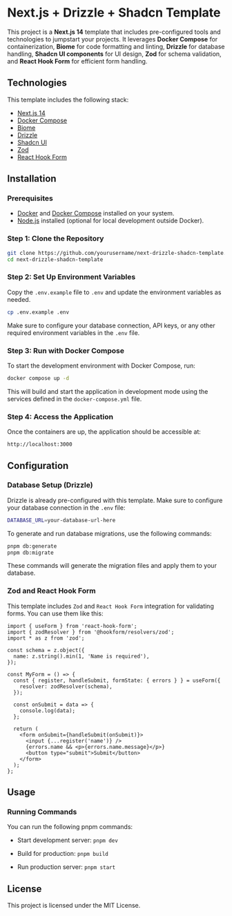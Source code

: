 # Next.js + Drizzle + Shadcn Template

This project is a **Next.js 14** template that includes pre-configured tools and technologies to jumpstart your projects. It leverages **Docker Compose** for containerization, **Biome** for code formatting and linting, **Drizzle** for database handling, **Shadcn UI components** for UI design, **Zod** for schema validation, and **React Hook Form** for efficient form handling.

## Technologies

This template includes the following stack:

- [Next.js 14](https://nextjs.org/)
- [Docker Compose](https://docs.docker.com/compose/)
- [Biome](https://biomejs.dev/)
- [Drizzle](https://orm.drizzle.team/)
- [Shadcn UI](https://shadcn.dev/)
- [Zod](https://zod.dev/)
- [React Hook Form](https://react-hook-form.com/)

## Installation

### Prerequisites

- [Docker](https://docs.docker.com/get-docker/) and [Docker Compose](https://docs.docker.com/compose/install/) installed on your system.
- [Node.js](https://nodejs.org/) installed (optional for local development outside Docker).

### Step 1: Clone the Repository

```bash
git clone https://github.com/yourusername/next-drizzle-shadcn-template.git
cd next-drizzle-shadcn-template
```

### Step 2: Set Up Environment Variables

Copy the `.env.example` file to `.env` and update the environment variables as needed.

```bash
cp .env.example .env
```

Make sure to configure your database connection, API keys, or any other required environment variables in the `.env` file.

### Step 3: Run with Docker Compose

To start the development environment with Docker Compose, run:

```bash
docker compose up -d
```

This will build and start the application in development mode using the services defined in the `docker-compose.yml` file.

### Step 4: Access the Application

Once the containers are up, the application should be accessible at:

```
http://localhost:3000
```

## Configuration

### Database Setup (Drizzle)

Drizzle is already pre-configured with this template. Make sure to configure your database connection in the `.env` file:

```bash
DATABASE_URL=your-database-url-here
```

To generate and run database migrations, use the following commands:

```bash
pnpm db:generate
pnpm db:migrate
```

These commands will generate the migration files and apply them to your database.

### Zod and React Hook Form

This template includes `Zod` and `React Hook Form` integration for validating forms. You can use them like this:

```tsx
import { useForm } from 'react-hook-form';
import { zodResolver } from '@hookform/resolvers/zod';
import * as z from 'zod';

const schema = z.object({
  name: z.string().min(1, 'Name is required'),
});

const MyForm = () => {
  const { register, handleSubmit, formState: { errors } } = useForm({
    resolver: zodResolver(schema),
  });

  const onSubmit = data => {
    console.log(data);
  };

  return (
    <form onSubmit={handleSubmit(onSubmit)}>
      <input {...register('name')} />
      {errors.name && <p>{errors.name.message}</p>}
      <button type="submit">Submit</button>
    </form>
  );
};
```

## Usage

### Running Commands
You can run the following pnpm commands:

- Start development server: `pnpm dev`

- Build for production: `pnpm build`

- Run production server: `pnpm start`

## License

This project is licensed under the MIT License.
